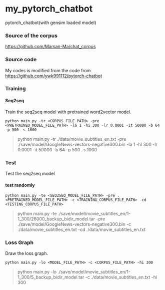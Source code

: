 # my_pytorch_chatbot
pytorch_chatbot(with gensim loaded model)
### Source of the corpus
https://github.com/Marsan-Ma/chat_corpus
### Source code
My codes is modified from the code from https://github.com/ywk991112/pytorch-chatbot
### Training
#### Seq2seq
Train the seq2seq model with pretrained word2vector model.
```
python main.py -tr <CORPUS_FILE_PATH> -pre <PRETRAINED_MODEL_FILE_PATH> -la 1 -hi 300 -lr 0.0001 -it 50000 -b 64 -p 500 -s 1000
```
> python main.py -tr ./data/movie_subtitles_en.txt -pre ./save/model/GoogleNews-vectors-negative300.bin -la 1 -hi 300 -lr 0.0001 -it 50000 -b 64 -p 500 -s 1000
### Test
Test the seq2seq model
#### test randomly
```
python main.py -te <SEQ2SEQ_MODEL_FILE_PATH> -pre .<PRETRAINED_MODEL_FILE_PATH> -c <TRAINING_CORPUS_FILE_PATH> -cd <TESTING_CORPUS_FILE_PATH>
```
> python main.py -te ./save/model/movie_subtitles_en/1-1_300/26000_backup_bidir_model.tar -pre ./save/model/GoogleNews-vectors-negative300.bin -c ./data/movie_subtitles_en.txt -cd ./data/movie_subtitles_en.txt

### Loss Graph
Draw the loss graph.
```
python main.py -lo <MODEL_FILE_PATH> -c <CORPUS_FILE_PATH> -hi 300
```
> python main.py -lo ./save/model/movie_subtitles_en/1-1_300/5_backup_bidir_model.tar -c ./data/movie_subtitles_en.txt -hi 300
